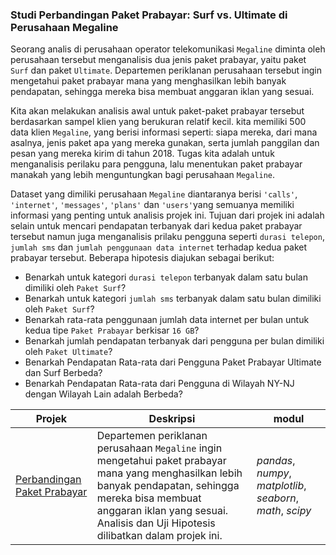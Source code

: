 ### Studi Perbandingan Paket Prabayar: Surf vs. Ultimate di Perusahaan Megaline

Seorang analis di perusahaan operator telekomunikasi `Megaline` diminta oleh perusahaan tersebut menganalisis dua jenis paket prabayar, yaitu paket `Surf` dan paket `Ultimate`. Departemen periklanan perusahaan tersebut ingin mengetahui paket prabayar mana yang menghasilkan lebih banyak pendapatan, sehingga mereka bisa membuat anggaran iklan yang sesuai.

Kita akan melakukan analisis awal untuk paket-paket prabayar tersebut berdasarkan sampel klien yang berukuran relatif kecil. kita memiliki 500 data klien `Megaline`, yang berisi informasi seperti: siapa mereka, dari mana asalnya, jenis paket apa yang mereka gunakan, serta jumlah panggilan dan pesan yang mereka kirim di tahun 2018. Tugas kita adalah untuk menganalisis perilaku para pengguna, lalu menentukan paket prabayar manakah yang lebih menguntungkan bagi perusahaan `Megaline`.

Dataset yang dimiliki perusahaan `Megaline` diantaranya berisi `'calls'`, `'internet'`, `'messages'`, `'plans'` dan `'users'`yang semuanya memiliki informasi yang penting untuk analisis projek ini. Tujuan dari projek ini adalah selain untuk mencari pendapatan terbanyak dari kedua paket prabayar tersebut namun juga menganalisis prilaku pengguna seperti `durasi telepon`, `jumlah sms` dan `jumlah penggunaan data internet` terhadap kedua paket prabayar tersebut. Beberapa hipotesis diajukan sebagai berikut:
- Benarkah untuk kategori `durasi telepon` terbanyak dalam satu bulan dimiliki oleh `Paket Surf`?
- Benarkah untuk kategori `jumlah sms` terbanyak dalam satu bulan dimiliki oleh `Paket Surf`?
- Benarkah rata-rata penggunaan jumlah data internet per bulan untuk kedua tipe `Paket Prabayar` berkisar `16 GB`?
- Benarkah jumlah pendapatan terbanyak dari pengguna per bulan dimiliki oleh `Paket Ultimate`?
- Benarkah Pendapatan Rata-rata dari Pengguna Paket Prabayar Ultimate dan Surf Berbeda?
- Benarkah Pendapatan Rata-rata dari Pengguna di Wilayah NY-NJ dengan Wilayah Lain adalah Berbeda?

| Projek | Deskripsi | modul |
| ------- | ------- | ------- |
| [Perbandingan Paket Prabayar](https://github.com/fuadraharjo/PracticumProjects-IndonesianLanguage/blob/fb2e20ce62abe41e33bd79fd273d30bd036aee14/Projek-3%20-%20Perbandingan%20Paket%20Prabayar/Studi%20perbandingan%20paket%20prabayar%20surf%20dan%20ultimate.ipynb) | Departemen periklanan perusahaan `Megaline` ingin mengetahui paket prabayar mana yang menghasilkan lebih banyak pendapatan, sehingga mereka bisa membuat anggaran iklan yang sesuai. Analisis dan Uji Hipotesis dilibatkan dalam projek ini. | *pandas*, *numpy*, *matplotlib*, *seaborn*, *math*, *scipy* |